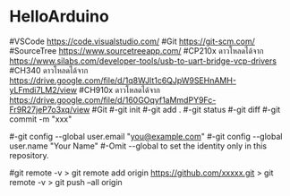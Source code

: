 # HelloArduino

#VSCode https://code.visualstudio.com/
#Git https://git-scm.com/
#SourceTree https://www.sourcetreeapp.com/
#CP210x ดาวโหลดได้จาก https://www.silabs.com/developer-tools/usb-to-uart-bridge-vcp-drivers
#CH340 ดาวโหลดได้จาก https://drive.google.com/file/d/1q8WJlt1c6QJpW9SEHnAMH-yLFmdi7LM2/view
#CH910x ดาวโหลดได้จาก https://drive.google.com/file/d/160GOqyf1aMmdPY9Fc-Fr9R27jeP7o3xq/view
#Git
#-git init
#-git add .
#-git status
#-git diff
#-git commit -m "xxx"


#-git config --global user.email "you@example.com"
#-git config --global user.name "Your Name"
#-Omit --global to set the identity only in this repository.

#git remote -v > git remote add origin https://github.com/xxxxx.git > git remote -v > git push –all origin
